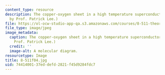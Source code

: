 ```yaml
---
content_type: resource
description: The copper-oxygen sheet in a high temperature superconductor. (Image
  by Prof. Patrick Lee.)
file: https://ol-ocw-studio-app-qa.s3.amazonaws.com/courses/8-511-theory-of-solids-i-fall-2004/7441400137eddefd2821f45d9284fdc7_8-511f04.jpg
file_type: image/jpeg
image_metadata:
  caption: The copper-oxygen sheet in a high temperature superconductor. (Image by
    Prof. Patrick Lee.)
  credit: ''
  image-alt: A molecular diagram.
resourcetype: Image
title: 8-511f04.jpg
uid: 74414001-37ed-defd-2821-f45d9284fdc7
---
```

